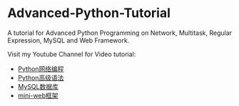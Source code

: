# Advanced-Python-Tutorial

A tutorial for Advanced Python Programming on Network, Multitask, Regular Expression, MySQL and Web Framework.

Visit my Youtube Channel for Video tutorial: 

- [Python网络编程](https://www.youtube.com/playlist?list=PLpu5MZcFFoWxHVqLjfRydAtkYhJEFtQ8N)
- [Python高级语法](https://www.youtube.com/playlist?list=PLpu5MZcFFoWz0yDFFtDU6I1sYMl6m6sU6)
- [MySQL数据库](https://www.youtube.com/playlist?list=PLpu5MZcFFoWwC4460rqe8LmlXe_nsdbeV)
- [mini-web框架](https://www.youtube.com/playlist?list=PLpu5MZcFFoWwA83BiJxcqZZ0z70YAgFS-)